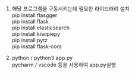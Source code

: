 1. 해당 프로그램을 구동시키는데 필요한 라이브러리 설치<br/>
   pip install flasgger<br/>
   pip install flask<br/>
   pip install elasticsearch<br/>
   pip install kiwipiepy<br/>
   pip install pytz<br/>
   pip install flask-cors<br/>
   
2. python / python3 app.py<br/>
   pycharm / vscode 등을 사용하여 app.py실행
